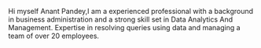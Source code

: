 Hi myself Anant Pandey,I am a experienced professional with a background in business administration and a strong skill set in Data Analytics And Management. Expertise in resolving queries using data and managing a team of over 20 employees.
